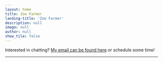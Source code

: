 ```yaml
---
layout: home
title: Zoe Farmer
landing-title: 'Zoe Farmer'
description: null
image: null
author: null
show_tile: false
---
```


Interested in chatting? [My email can be found here](https://github.com/thedataleek/) or schedule some time!

<!-- Google Calendar Appointment Scheduling begin -->
<link href="https://calendar.google.com/calendar/scheduling-button-script.css" rel="stylesheet">
<script src="https://calendar.google.com/calendar/scheduling-button-script.js" async></script>
<script>
(function() {
  var target = document.currentScript;
  window.addEventListener('load', function() {
    calendar.schedulingButton.load({
      url: 'https://calendar.google.com/calendar/appointments/schedules/AcZssZ2aawHb7I4lkFTF500FAsgvPnuExgw7Qdo0kqL2vaTbE-hGBscWO4332TK5WSaut9qlkfuQtxqh?gv=true',
      color: '#039BE5',
      label: 'Chat with Zoe!',
      target,
    });
  });
})();
</script>
<!-- end Google Calendar Appointment Scheduling -->

---

